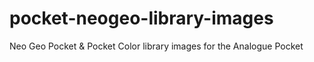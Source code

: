 # pocket-neogeo-library-images
Neo Geo Pocket &amp; Pocket Color library images for the Analogue Pocket
